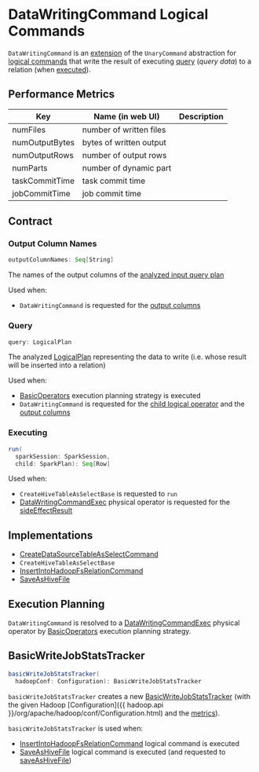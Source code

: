 # DataWritingCommand Logical Commands

`DataWritingCommand` is an [extension](#contract) of the `UnaryCommand` abstraction for [logical commands](#implementations) that write the result of executing [query](#query) (_query data_) to a relation (when [executed](#run)).

## <span id="metrics"> Performance Metrics

Key             | Name (in web UI)        | Description
----------------|-------------------------|---------
 numFiles       | number of written files |
 numOutputBytes | bytes of written output |
 numOutputRows  | number of output rows   |
 numParts       | number of dynamic part  |
 taskCommitTime | task commit time        |
 jobCommitTime  | job commit time         |

## Contract

### <span id="outputColumnNames"> Output Column Names

```scala
outputColumnNames: Seq[String]
```

The names of the output columns of the [analyzed input query plan](#query)

Used when:

* `DataWritingCommand` is requested for the [output columns](#outputColumns)

### <span id="query"> Query

```scala
query: LogicalPlan
```

The analyzed [LogicalPlan](LogicalPlan.md) representing the data to write (i.e. whose result will be inserted into a relation)

Used when:

* [BasicOperators](../execution-planning-strategies/BasicOperators.md) execution planning strategy is executed
* `DataWritingCommand` is requested for the [child logical operator](#child) and the [output columns](#outputColumns)

### <span id="run"> Executing

```scala
run(
  sparkSession: SparkSession,
  child: SparkPlan): Seq[Row]
```

Used when:

* `CreateHiveTableAsSelectBase` is requested to `run`
* [DataWritingCommandExec](../physical-operators/DataWritingCommandExec.md) physical operator is requested for the [sideEffectResult](../physical-operators/DataWritingCommandExec.md#sideEffectResult)

## Implementations

* [CreateDataSourceTableAsSelectCommand](CreateDataSourceTableAsSelectCommand.md)
* `CreateHiveTableAsSelectBase`
* [InsertIntoHadoopFsRelationCommand](InsertIntoHadoopFsRelationCommand.md)
* [SaveAsHiveFile](../hive/SaveAsHiveFile.md)

## Execution Planning

`DataWritingCommand` is resolved to a [DataWritingCommandExec](../physical-operators/DataWritingCommandExec.md) physical operator by [BasicOperators](../execution-planning-strategies/BasicOperators.md) execution planning strategy.

## <span id="basicWriteJobStatsTracker"> BasicWriteJobStatsTracker

```scala
basicWriteJobStatsTracker(
  hadoopConf: Configuration): BasicWriteJobStatsTracker
```

`basicWriteJobStatsTracker` creates a new [BasicWriteJobStatsTracker](../datasources/BasicWriteJobStatsTracker.md) (with the given Hadoop [Configuration]({{ hadoop.api }}/org/apache/hadoop/conf/Configuration.html) and the [metrics](#metrics)).

`basicWriteJobStatsTracker` is used when:

* [InsertIntoHadoopFsRelationCommand](InsertIntoHadoopFsRelationCommand.md) logical command is executed
* [SaveAsHiveFile](../hive/SaveAsHiveFile.md) logical command is executed (and requested to [saveAsHiveFile](../hive/SaveAsHiveFile.md#saveAsHiveFile))
